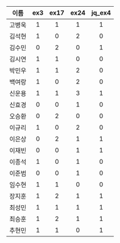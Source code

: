 |  이름  | ex3 | ex17 | ex24 | jq_ex4 |
| :----: | :-: | :--: | :--: | :----: |
| 고병욱 |  1  |  1   |  1   |   1    |
| 김석현 |  1  |  0   |  2   |   0    |
| 김수민 |  0  |  2   |  0   |   1    |
| 김시연 |  1  |  1   |  0   |   0    |
| 박민우 |  1  |  1   |  2   |   0    |
| 백여랑 |  1  |  0   |  2   |   0    |
| 신운용 |  1  |  1   |  3   |   1    |
| 신효경 |  0  |  0   |  1   |   0    |
| 오승환 |  0  |  2   |  0   |   0    |
| 이규리 |  1  |  0   |  2   |   0    |
| 이은상 |  0  |  2   |  1   |   1    |
| 이재빈 |  0  |  0   |  1   |   1    |
| 이종석 |  1  |  0   |  1   |   0    |
| 이준범 |  0  |  0   |  1   |   0    |
| 임수현 |  1  |  1   |  0   |   0    |
| 장지훈 |  1  |  2   |  1   |   1    |
| 최성민 |  1  |  1   |  1   |   1    |
| 최승훈 |  1  |  2   |  1   |   1    |
| 추현민 |  1  |  1   |  0   |   1    |
